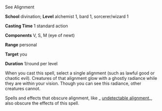 See Alignment

**School** divination; **Level** alchemist 1, bard 1, sorcerer/wizard 1

**Casting Time** 1 standard action

**Components** V, S, M (eye of newt)

**Range** personal

**Target** you

**Duration** 1/round per level

When you cast this spell, select a single alignment (such as lawful good or chaotic evil). Creatures of that alignment glow with a ghostly radiance while they are within your vision. Though you can see this radiance, other creatures cannot.

Spells and effects that obscure alignment, like _ [undetectable alignment](spells/undetectableAlignment#_undetectable-alignment)_, also obscure the effects of this spell.

